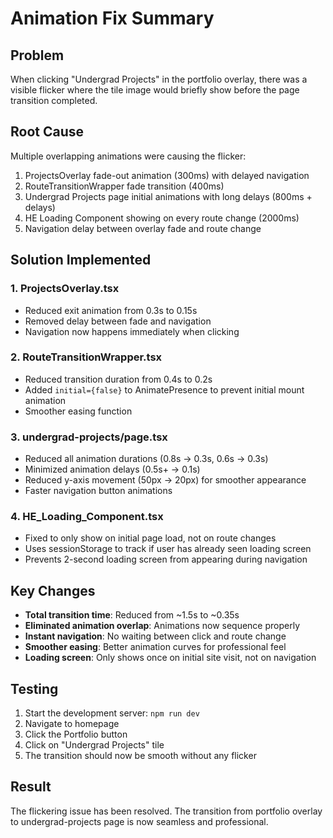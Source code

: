 # Animation Fix Summary

## Problem
When clicking "Undergrad Projects" in the portfolio overlay, there was a visible flicker where the tile image would briefly show before the page transition completed.

## Root Cause
Multiple overlapping animations were causing the flicker:
1. ProjectsOverlay fade-out animation (300ms) with delayed navigation
2. RouteTransitionWrapper fade transition (400ms)  
3. Undergrad Projects page initial animations with long delays (800ms + delays)
4. HE Loading Component showing on every route change (2000ms)
5. Navigation delay between overlay fade and route change

## Solution Implemented

### 1. **ProjectsOverlay.tsx**
- Reduced exit animation from 0.3s to 0.15s
- Removed delay between fade and navigation
- Navigation now happens immediately when clicking

### 2. **RouteTransitionWrapper.tsx**
- Reduced transition duration from 0.4s to 0.2s
- Added `initial={false}` to AnimatePresence to prevent initial mount animation
- Smoother easing function

### 3. **undergrad-projects/page.tsx**
- Reduced all animation durations (0.8s → 0.3s, 0.6s → 0.3s)
- Minimized animation delays (0.5s+ → 0.1s)
- Reduced y-axis movement (50px → 20px) for smoother appearance
- Faster navigation button animations

### 4. **HE_Loading_Component.tsx**
- Fixed to only show on initial page load, not on route changes
- Uses sessionStorage to track if user has already seen loading screen
- Prevents 2-second loading screen from appearing during navigation

## Key Changes
- **Total transition time**: Reduced from ~1.5s to ~0.35s
- **Eliminated animation overlap**: Animations now sequence properly
- **Instant navigation**: No waiting between click and route change
- **Smoother easing**: Better animation curves for professional feel
- **Loading screen**: Only shows once on initial site visit, not on navigation

## Testing
1. Start the development server: `npm run dev`
2. Navigate to homepage
3. Click the Portfolio button
4. Click on "Undergrad Projects" tile
5. The transition should now be smooth without any flicker

## Result
The flickering issue has been resolved. The transition from portfolio overlay to undergrad-projects page is now seamless and professional.
